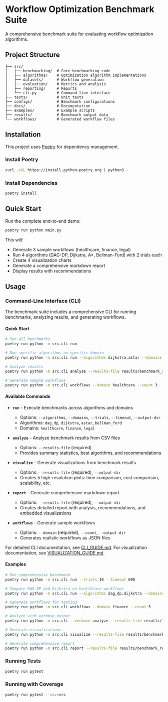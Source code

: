 # Workflow Optimization Benchmark Suite

A comprehensive benchmark suite for evaluating workflow optimization algorithms.

## Project Structure

```
├── src/
│   ├── benchmarking/  # Core benchmarking code
│   ├── algorithms/    # Optimization algorithm implementations
│   ├── datasets/      # Workflow generation
│   ├── evaluation/    # Metrics and analysis
│   ├── reporting/     # Reports
│   └── cli.py         # Command-line interface
├── tests/             # Unit tests
├── configs/           # Benchmark configurations
├── docs/              # Documentation
├── examples/          # Example scripts
├── results/           # Benchmark output data
└── workflows/         # Generated workflow files

```

## Installation

This project uses [Poetry](https://python-poetry.org/) for dependency management.

### Install Poetry

```bash
curl -sSL https://install.python-poetry.org | python3 -
```

### Install Dependencies

```bash
poetry install
```

## Quick Start

Run the complete end-to-end demo:

```bash
poetry run python main.py

```

This will:
- Generate 3 sample workflows (healthcare, finance, legal)
- Run 4 algorithms (DAG-DP, Dijkstra, A*, Bellman-Ford) with 2 trials each
- Create 4 visualization charts
- Generate a comprehensive markdown report
- Display results with recommendations

## Usage

### Command-Line Interface (CLI)

The benchmark suite includes a comprehensive CLI for running benchmarks, analyzing results, and generating workflows.

#### Quick Start

```bash
# Run all benchmarks
poetry run python -m src.cli run

# Run specific algorithms on specific domain
poetry run python -m src.cli run --algorithms dijkstra,astar --domains healthcare --trials 5

# Analyze results
poetry run python -m src.cli analyze --results-file results/benchmark_results_20251029_153133.csv

# Generate sample workflows
poetry run python -m src.cli workflows --domain healthcare --count 3
```

#### Available Commands

- **`run`** - Execute benchmarks across algorithms and domains
  - Options: `--algorithms`, `--domains`, `--trials`, `--timeout`, `--output-dir`
  - Algorithms: `dag_dp`, `dijkstra`, `astar`, `bellman_ford`
  - Domains: `healthcare`, `finance`, `legal`

- **`analyze`** - Analyze benchmark results from CSV files
  - Options: `--results-file` (required)
  - Provides summary statistics, best algorithms, and recommendations

- **`visualize`** - Generate visualizations from benchmark results
  - Options: `--results-file` (required), `--output-dir`
  - Creates 5 high-resolution plots: time comparison, cost comparison, scalability, etc.

- **`report`** - Generate comprehensive markdown report
  - Options: `--results-file` (required), `--output-dir`
  - Creates detailed report with analysis, recommendations, and embedded visualizations

- **`workflows`** - Generate sample workflows
  - Options: `--domain` (required), `--count`, `--output-dir`
  - Generates realistic workflows as JSON files

For detailed CLI documentation, see [CLI_GUIDE.md](CLI_GUIDE.md).
For visualization documentation, see [VISUALIZATION_GUIDE.md](VISUALIZATION_GUIDE.md).

#### Examples

```bash
# Run comprehensive benchmark
poetry run python -m src.cli run --trials 10 --timeout 600

# Compare DAG-DP and Dijkstra on healthcare workflows
poetry run python -m src.cli run --algorithms dag_dp,dijkstra --domains healthcare

# Generate workflows for testing
poetry run python -m src.cli workflows --domain finance --count 5

# Analyze with verbose output
poetry run python -m src.cli --verbose analyze --results-file results/latest.csv

# Generate visualizations
poetry run python -m src.cli visualize --results-file results/benchmark_results_20251029_153133.csv

# Generate comprehensive report
poetry run python -m src.cli report --results-file results/benchmark_results_20251029_153133.csv
```

### Running Tests

```bash
poetry run pytest
```

### Running with Coverage

```bash
poetry run pytest --cov=src
```
